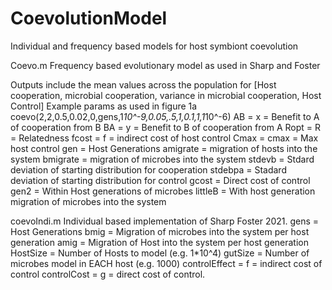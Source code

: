 # CoevolutionModel
Individual and frequency based models for host symbiont coevolution

Coevo.m
Frequency based evolutionary model as used in Sharp and Foster

Outputs include the mean values across the population for
[Host cooperation, microbial cooperation, variance in microbial cooperation, Host Control]
Example params as used in figure 1a
coevo(2,2,0.5,0.02,0,gens,1*10^-9,0.05,.5,1,0.1,1,1*10^-6)
AB = x = Benefit to A of cooperation from B
BA = y = Benefit to B of cooperation from A
Ropt = R = Relatedness
fcost = f = indirect cost of host control
Cmax = cmax = Max host control
gen  = Host Generations
amigrate = migration of hosts into the system
bmigrate = migration of microbes into the system
stdevb = Stdard deviation of starting distribution for cooperation
stdebpa = Stadard deviation of starting distribution for control
gcost = Direct cost of control
gen2 = Within Host generations of microbes
littleB = With host generation migration of microbes into the system 

coevoIndi.m
Individual based implementation of Sharp Foster 2021.
gens = Host Generations
bmig = Migration of microbes into the system per host generation
amig = Migration of Host into the system per host generation
HostSize = Number of Hosts to model (e.g. 1*10^4)
gutSize = Number of microbes model in EACH host (e.g. 1000)
controlEffect = f = indirect cost of control
controlCost = g = direct cost of control.
